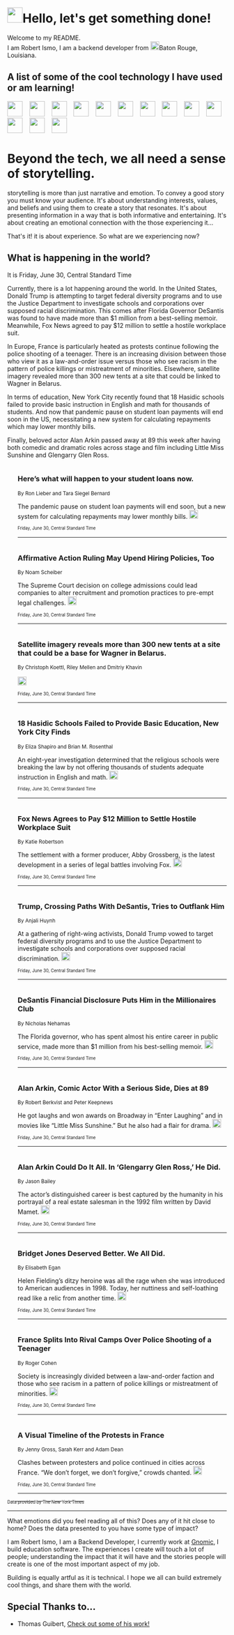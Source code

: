 <h1><img src="https://emojis.slackmojis.com/emojis/images/1643514375/3493/hot-coffee.gif?1643514375" width="35"/>Hello, let's get something done!</h1>

<p>Welcome to my README.<br/>
I am Robert Ismo, I am a backend developer from <img src="https://emojis.slackmojis.com/emojis/images/1638395689/50435/moulin_rouge.png?1638395689" width="20"/>Baton Rouge, Louisiana.</p>
<h2>A list of some of the cool technology I have used or am learning!</h2>
<p>
<img src="https://emojis.slackmojis.com/emojis/images/1643516091/21142/meow_bongotap.gif?1643516091" width="35" alt="">
<img src="https://img.shields.io/badge/Favorite%20Frontend%20Framework-SvelteKit-f83903" alt="">
<img src="https://img.shields.io/badge/Second%20Favorite-Vue-40b581" alt="">
<img src="https://img.shields.io/badge/Most%20Used%20Runtime-Nodejs-78b061" alt="">
<img src="https://emojis.slackmojis.com/emojis/images/1643517416/34482/fire.gif?1643517416" width="35" alt="">
<img src="https://img.shields.io/badge/Javascript%20But%20Better-Typescript-0078ca" alt="">
<img src="https://img.shields.io/badge/Favorite%20Language-Elixir-3e244d" alt="">
<img src="https://img.shields.io/badge/Containerize%20Everything-Docker-6ac9ef" alt="">
<img src="https://emojis.slackmojis.com/emojis/images/1643514596/5999/meow_party.gif?1643514596" width="35" alt="">
<img src="https://img.shields.io/badge/API%20Love%20Language-Graphql-de32a5" alt="">
<img src="https://img.shields.io/badge/Our%20Favorite%20Version%20Controller-Git-e94f33" alt="">
<img src="https://img.shields.io/badge/Favorite%20Database-Redis-d42d1d" alt="">
<img src="https://emojis.slackmojis.com/emojis/images/1643514559/5584/deployparrot.gif?1643514559" width="35" alt="">
<img src="https://img.shields.io/badge/Container%20Interstate-RabbitMQ-f66200" alt="">
<img src="https://img.shields.io/badge/Gotta%20Learn-Kubernetes-316adf" alt="">
<img src="https://img.shields.io/badge/Really%20Mature%20Now-WASM-654fef" alt="">
<img src="https://emojis.slackmojis.com/emojis/images/1666642497/61942/dance_vibe.gif?1666642497" width="35" alt="">
<img src="https://img.shields.io/badge/For%20My%20M1-ARM64-657d96" alt="">
<img src="https://img.shields.io/badge/Loving%20This%20So%20Much-TailwindCSS-17bcb5" alt="">
<img src="https://img.shields.io/badge/Cool%20Build%20Tool-Vite-f9cb24" alt="">
<img src="https://emojis.slackmojis.com/emojis/images/1669231376/62819/working-on-it.gif?1669231376" width="35" alt="">
<img src="https://img.shields.io/badge/Fun%20and%20Easy%20Database-MongoDB-5f8c49" alt="">
<img src="https://img.shields.io/badge/JS%20Life%20Support-NPM-c73737" alt="">
<img src="https://img.shields.io/badge/I%20Liked%20It-DynamoDB-0073b9" alt="">
<img src="https://emojis.slackmojis.com/emojis/images/1643514045/46/question.gif?1643514045" width="35" alt="">
<img src="https://img.shields.io/badge/cool-React-60d6f9" alt="">
<img src="https://img.shields.io/badge/Future%20Big%20Project-Lambda-f37e00" alt="">
<img src="https://img.shields.io/badge/NPM%20But%20Better-PNPM-f1aa07" alt="">
<img src="https://emojis.slackmojis.com/emojis/images/1643514943/9662/fbwow.gif?1643514943" width="35" alt="">
<img src="https://img.shields.io/badge/First%20Language-C-662079" alt="">
<img src="https://img.shields.io/badge/Where%20I%20Deploy%20Frontend-Vercel-000000" alt="">
<img src="https://img.shields.io/badge/Who%20Does%20not%20Want%20an%20App-Swift-f9492a" alt="">
<img src="https://emojis.slackmojis.com/emojis/images/1643514058/151/javascript.png?1643514058" width="35" alt="">
<img src="https://img.shields.io/badge/cool-Python-fbd542" alt="">
<img src="https://img.shields.io/badge/Favorite%20Something-Stripe-656cdc" alt="">
<img src="https://img.shields.io/badge/Of%20Course-HTML5-ed6327" alt="">
<img src="https://emojis.slackmojis.com/emojis/images/1660415405/60731/bomb.gif?1660415405" width="35" alt="">
<img src="https://img.shields.io/badge/hate-CSS-2964ec" alt="">
<img src="https://img.shields.io/badge/Learning-CircleCI-141215" alt="">
<img src="https://img.shields.io/badge/Learning-Rust-fbbb3b" alt="">
<img src="https://emojis.slackmojis.com/emojis/images/1660415397/60712/writing-hand.gif?1660415397" width="35" alt="">
<img src="https://img.shields.io/badge/Dev%20Browser%20of%20Choice-Firefox-cc4e26" alt="">
<img src="https://img.shields.io/badge/Recoverying%20From%20Windows-UNIX-1781e3" alt="">
<img src="https://img.shields.io/badge/LOVE-LogSeq-90c1c2" alt="">
<img src="https://emojis.slackmojis.com/emojis/images/1643514066/223/kirby.gif?1643514066" width="35" alt="">
<img src="https://img.shields.io/badge/Daily%20Driver-MacOS-e6e6e8" alt="">
<img src="https://img.shields.io/badge/Git%20Server-Github-000000" alt="">
<img src="https://img.shields.io/badge/enjoyable-EC2-f17428" alt="">
<img src="https://emojis.slackmojis.com/emojis/images/1643514239/2069/excited.gif?1643514239" width="35" alt="">
</p>
<h1>Beyond the tech, we all need a sense of storytelling.</h1>
<p>storytelling is more than just narrative and emotion. To convey a good story you must know your audience. It's about understanding interests, values, and beliefs and using them to create a story that resonates. It's about presenting information in a way that is both informative and entertaining. It's about creating an emotional connection with the those experiencing it...</p>
<p>That's it! it is about experience. So what are we experiencing now?</p>
<h2>What is happening in the world?</h2>
<p>It is Friday, June 30, Central Standard Time</p>
<p>
Currently, there is a lot happening around the world. In the United States, Donald Trump is attempting to target federal diversity programs and to use the Justice Department to investigate schools and corporations over supposed racial discrimination. This comes after Florida Governor DeSantis was found to have made more than $1 million from a best-selling memoir. Meanwhile, Fox News agreed to pay $12 million to settle a hostile workplace suit. 

In Europe, France is particularly heated as protests continue following the police shooting of a teenager. There is an increasing division between those who view it as a law-and-order issue versus those who see racism in the pattern of police killings or mistreatment of minorities. Elsewhere, satellite imagery revealed more than 300 new tents at a site that could be linked to Wagner in Belarus. 

In terms of education, New York City recently found that 18 Hasidic schools failed to provide basic instruction in English and math for thousands of students. And now that pandemic pause on student loan payments will end soon in the US, necessitating a new system for calculating repayments which may lower monthly bills. 

Finally, beloved actor Alan Arkin passed away at 89 this week after having both comedic and dramatic roles across stage and film including Little Miss Sunshine and Glengarry Glen Ross.</p>
<ol>
<img src="https://img.shields.io/badge/-business-blue" alt="">
<h3>Here’s what will happen to your student loans now.</h3>
<sub>By Ron Lieber and Tara Siegel Bernard</sub>
<p>The pandemic pause on student loan payments will end soon, but a new system for calculating repayments may lower monthly bills.  <a href="https://nyti.ms/431mQeh"><img src="https://developer.nytimes.com/files/poweredby_nytimes_30b.png?v=1583354208352" height="20"></a></p>
<sub><sub>Friday, June 30, Central Standard Time</sub></sub>
<hr/>
<img src="https://img.shields.io/badge/-business-blue" alt="">
<h3>Affirmative Action Ruling May Upend Hiring Policies, Too</h3>
<sub>By Noam Scheiber</sub>
<p>The Supreme Court decision on college admissions could lead companies to alter recruitment and promotion practices to pre-empt legal challenges.  <a href="https://nyti.ms/44htMF4"><img src="https://developer.nytimes.com/files/poweredby_nytimes_30b.png?v=1583354208352" height="20"></a></p>
<sub><sub>Friday, June 30, Central Standard Time</sub></sub>
<hr/>
<img src="https://img.shields.io/badge/-world-blue" alt="">
<h3>Satellite imagery reveals more than 300 new tents at a site that could be a base for Wagner in Belarus.</h3>
<sub>By Christoph Koettl, Riley Mellen and Dmitriy Khavin</sub>
<p>  <a href="https://nyti.ms/3PDrr37"><img src="https://developer.nytimes.com/files/poweredby_nytimes_30b.png?v=1583354208352" height="20"></a></p>
<sub><sub>Friday, June 30, Central Standard Time</sub></sub>
<hr/>
<img src="https://img.shields.io/badge/-nyregion-blue" alt="">
<h3>18 Hasidic Schools Failed to Provide Basic Education, New York City Finds</h3>
<sub>By Eliza Shapiro and Brian M. Rosenthal</sub>
<p>An eight-year investigation determined that the religious schools were breaking the law by not offering thousands of students adequate instruction in English and math.  <a href="https://nyti.ms/46xFblW"><img src="https://developer.nytimes.com/files/poweredby_nytimes_30b.png?v=1583354208352" height="20"></a></p>
<sub><sub>Friday, June 30, Central Standard Time</sub></sub>
<hr/>
<img src="https://img.shields.io/badge/-business-blue" alt="">
<h3>Fox News Agrees to Pay $12 Million to Settle Hostile Workplace Suit</h3>
<sub>By Katie Robertson</sub>
<p>The settlement with a former producer, Abby Grossberg, is the latest development in a series of legal battles involving Fox.  <a href="https://nyti.ms/3CQtRUB"><img src="https://developer.nytimes.com/files/poweredby_nytimes_30b.png?v=1583354208352" height="20"></a></p>
<sub><sub>Friday, June 30, Central Standard Time</sub></sub>
<hr/>
<img src="https://img.shields.io/badge/-us-blue" alt="">
<h3>Trump, Crossing Paths With DeSantis, Tries to Outflank Him</h3>
<sub>By Anjali Huynh</sub>
<p>At a gathering of right-wing activists, Donald Trump vowed to target federal diversity programs and to use the Justice Department to investigate schools and corporations over supposed racial discrimination.  <a href="https://nyti.ms/3NutjbT"><img src="https://developer.nytimes.com/files/poweredby_nytimes_30b.png?v=1583354208352" height="20"></a></p>
<sub><sub>Friday, June 30, Central Standard Time</sub></sub>
<hr/>
<img src="https://img.shields.io/badge/-us-blue" alt="">
<h3>DeSantis Financial Disclosure Puts Him in the Millionaires Club</h3>
<sub>By Nicholas Nehamas</sub>
<p>The Florida governor, who has spent almost his entire career in public service, made more than $1 million from his best-selling memoir.  <a href="https://nyti.ms/3XxOsX3"><img src="https://developer.nytimes.com/files/poweredby_nytimes_30b.png?v=1583354208352" height="20"></a></p>
<sub><sub>Friday, June 30, Central Standard Time</sub></sub>
<hr/>
<img src="https://img.shields.io/badge/-movies-blue" alt="">
<h3>Alan Arkin, Comic Actor With a Serious Side, Dies at 89</h3>
<sub>By Robert Berkvist and Peter Keepnews</sub>
<p>He got laughs and won awards on Broadway in “Enter Laughing” and in movies like “Little Miss Sunshine.” But he also had a flair for drama.  <a href="https://nyti.ms/46HIdV5"><img src="https://developer.nytimes.com/files/poweredby_nytimes_30b.png?v=1583354208352" height="20"></a></p>
<sub><sub>Friday, June 30, Central Standard Time</sub></sub>
<hr/>
<img src="https://img.shields.io/badge/-movies-blue" alt="">
<h3>Alan Arkin Could Do It All. In ‘Glengarry Glen Ross,’ He Did.</h3>
<sub>By Jason Bailey</sub>
<p>The actor’s distinguished career is best captured by the humanity in his portrayal of a real estate salesman in the 1992 film written by David Mamet.  <a href="https://nyti.ms/3rbdlMp"><img src="https://developer.nytimes.com/files/poweredby_nytimes_30b.png?v=1583354208352" height="20"></a></p>
<sub><sub>Friday, June 30, Central Standard Time</sub></sub>
<hr/>
<img src="https://img.shields.io/badge/-books-blue" alt="">
<h3>Bridget Jones Deserved Better. We All Did.</h3>
<sub>By Elisabeth Egan</sub>
<p>Helen Fielding’s ditzy heroine was all the rage when she was introduced to American audiences in 1998. Today, her nuttiness and self-loathing read like a relic from another time.  <a href="https://nyti.ms/3JyZQMv"><img src="https://developer.nytimes.com/files/poweredby_nytimes_30b.png?v=1583354208352" height="20"></a></p>
<sub><sub>Friday, June 30, Central Standard Time</sub></sub>
<hr/>
<img src="https://img.shields.io/badge/-world-blue" alt="">
<h3>France Splits Into Rival Camps Over Police Shooting of a Teenager</h3>
<sub>By Roger Cohen</sub>
<p>Society is increasingly divided between a law-and-order faction and those who see racism in a pattern of police killings or mistreatment of minorities.  <a href="https://nyti.ms/3NV8dVl"><img src="https://developer.nytimes.com/files/poweredby_nytimes_30b.png?v=1583354208352" height="20"></a></p>
<sub><sub>Friday, June 30, Central Standard Time</sub></sub>
<hr/>
<img src="https://img.shields.io/badge/-world-blue" alt="">
<h3>A Visual Timeline of the Protests in France</h3>
<sub>By Jenny Gross, Sarah Kerr and Adam Dean</sub>
<p>Clashes between protesters and police continued in cities across France. “We don’t forget, we don’t forgive,” crowds chanted.  <a href="https://nyti.ms/435bt54"><img src="https://developer.nytimes.com/files/poweredby_nytimes_30b.png?v=1583354208352" height="20"></a></p>
<sub><sub>Friday, June 30, Central Standard Time</sub></sub>
<hr/>
</ol>
<a href="https://developer.nytimes.com"><sub><sub>Data provided by The New York Times</sub></sub></a>
<hr/>
<p>What emotions did you feel reading all of this? Does any of it hit close to home? Does the data presented to you have some type of impact?</p>
<p>I am Robert Ismo, I am a Backend Developer, I currently work at <a href="https://gnomic.education/">Gnomic</a>, I build education software. The experiences I create will touch a lot of people; understanding the impact that it will have and the stories people will create is one of the most important aspect of my job.</p>
<p>Building is equally artful as it is technical. I hope we all can build extremely cool things, and share them with the world.</p>
<h2>Special Thanks to...</h2>
<ul>
<li>Thomas Guibert, <a href="https://github.com/thmsgbrt/thmsgbrt">Check out some of his work!</a></li>
</ul>